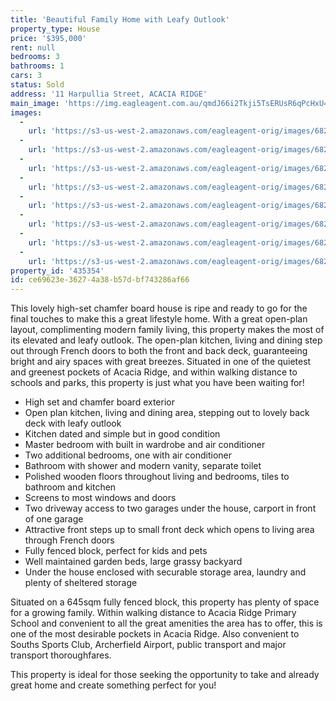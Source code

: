 ```yaml
---
title: 'Beautiful Family Home with Leafy Outlook'
property_type: House
price: '$395,000'
rent: null
bedrooms: 3
bathrooms: 1
cars: 3
status: Sold
address: '11 Harpullia Street, ACACIA RIDGE'
main_image: 'https://img.eagleagent.com.au/qmdJ66i2Tkji5TsERUsR6qPcHxU=/1280x854/smart/https://s3-us-west-2.amazonaws.com/eagleagent-orig/images/6823517/121766074-image-M.jpg'
images:
  -
    url: 'https://s3-us-west-2.amazonaws.com/eagleagent-orig/images/6823524/121766074-image-G.jpg'
  -
    url: 'https://s3-us-west-2.amazonaws.com/eagleagent-orig/images/6823523/121766074-image-F.jpg'
  -
    url: 'https://s3-us-west-2.amazonaws.com/eagleagent-orig/images/6823522/121766074-image-E.jpg'
  -
    url: 'https://s3-us-west-2.amazonaws.com/eagleagent-orig/images/6823521/121766074-image-D.jpg'
  -
    url: 'https://s3-us-west-2.amazonaws.com/eagleagent-orig/images/6823520/121766074-image-C.jpg'
  -
    url: 'https://s3-us-west-2.amazonaws.com/eagleagent-orig/images/6823519/121766074-image-B.jpg'
  -
    url: 'https://s3-us-west-2.amazonaws.com/eagleagent-orig/images/6823518/121766074-image-A.jpg'
  -
    url: 'https://s3-us-west-2.amazonaws.com/eagleagent-orig/images/6823517/121766074-image-M.jpg'
property_id: '435354'
id: ce69623e-3627-4a38-b57d-bf743286af66
---
```

This lovely high-set chamfer board house is ripe and ready to go for the final touches to make this a great lifestyle home. With a great open-plan layout, complimenting modern family living, this property makes the most of its elevated and leafy outlook. The open-plan kitchen, living and dining step out through French doors to both the front and back deck, guaranteeing bright and airy spaces with great breezes. Situated in one of the quietest and greenest pockets of Acacia Ridge, and within walking distance to schools and parks, this property is just what you have been waiting for!

*  High set and chamfer board exterior
*  Open plan kitchen, living and dining area, stepping out to lovely back deck with leafy outlook
*  Kitchen dated and simple but in good condition
*  Master bedroom with built in wardrobe and air conditioner
*  Two additional bedrooms, one with air conditioner
*  Bathroom with shower and modern vanity, separate toilet
*  Polished wooden floors throughout living and bedrooms, tiles to bathroom and kitchen
*  Screens to most windows and doors
*  Two driveway access to two garages under the house, carport in front of one garage
*  Attractive front steps up to small front deck which opens to living area through French doors
*  Fully fenced block, perfect for kids and pets
*  Well maintained garden beds, large grassy backyard
*  Under the house enclosed with securable storage area, laundry and plenty of sheltered storage

Situated on a 645sqm fully fenced block, this property has plenty of space for a growing family. Within walking distance to Acacia Ridge Primary School and convenient to all the great amenities the area has to offer, this is one of the most desirable pockets in Acacia Ridge. Also convenient to Souths Sports Club, Archerfield Airport, public transport and major transport thoroughfares.

This property is ideal for those seeking the opportunity to take and already great home and create something perfect for you!